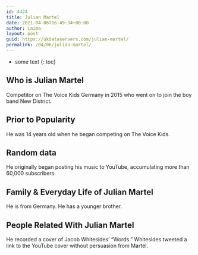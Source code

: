 ```yaml
---
id: 4424
title: Julian Martel
date: 2021-04-06T16:49:34+00:00
author: Laima
layout: post
guid: https://ukdataservers.com/julian-martel/
permalink: /04/06/julian-martel/
---
```


* some text
{: toc}


## Who is Julian Martel
                  
                  
                  
Competitor on The Voice Kids Germany in 2015 who went on to join the boy band New District. 
                  
              
            
              
            
                
                
                
## Prior to Popularity
                  
                  
                  
He was 14 years old when he began competing on The Voice Kids.
                  
              
            
              
            
                
                
                
## Random data
                  
                  
                  
He originally began posting his music to YouTube, accumulating more than 60,000 subscribers.
                  
              
            
              
            
                
                
                
## Family & Everyday Life of Julian Martel
                  
                  
                  
He is from Germany. He has a younger brother.
                  
              
            
              
            
                
                
                
## People Related With Julian Martel
                  
                  
                  
He recorded a cover of Jacob Whitesides&#8217; &#8220;Words.&#8221; Whitesides tweeted a link to the YouTube cover without persuasion from Martel.
                  
              
            
              
            
                
              
            
              
              
            
            
              
            
          
          
          
